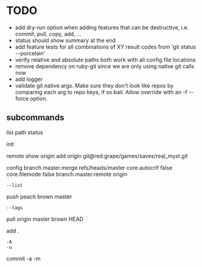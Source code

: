 TODO
====

* add dry-run option when adding features that can be destructive, i.e. commit,
  pull, copy, add, ...
* status should show summary at the end
* add feature tests for all combinations of XY result codes from 'git status --porcelain'
* verify relative and absolute paths both work with all config file locations
* remove dependency on ruby-git since we are only using native git calls now
* add logger
* validate git native args.  Make sure they don't look like repos by comparing
  each arg to repo keys, if so bail.  Allow override with an -f --force option.

subcommands
----------

  list
  path
  status

  init

  remote
    <no arg>
    show origin
    add origin git@red:grape/games/saves/real_myst.git

  config
    <no arg>
    branch.master.merge refs/heads/master
    core.autocrlf false
    core.filemode false
    branch.master.remote origin

    --list

  push
    <no arg>
    peach
    brown master

    --tags


  pull
    <no arg>
    origin master
    brown HEAD

  add
    <no arg>
    .

    -A
    -u

  commit
    -a
    -m

